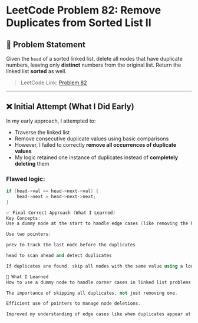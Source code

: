 # LeetCode Problem 82: Remove Duplicates from Sorted List II

## 🚀 Problem Statement

Given the `head` of a sorted linked list, delete all nodes that have duplicate numbers, leaving only **distinct** numbers from the original list. Return the linked list **sorted** as well.

> LeetCode Link: [Problem 82](https://leetcode.com/problems/remove-duplicates-from-sorted-list-ii/)

---

## ❌ Initial Attempt (What I Did Early)

In my early approach, I attempted to:
- Traverse the linked list
- Remove consecutive duplicate values using basic comparisons
- However, I failed to correctly **remove all occurrences of duplicate values**
- My logic retained one instance of duplicates instead of **completely deleting** them

### Flawed logic:
```cpp
if (head->val == head->next->val) {
    head->next = head->next->next;
}

✅ Final Correct Approach (What I Learned)
Key Concepts:
Use a dummy node at the start to handle edge cases (like removing the head).

Use two pointers:

prev to track the last node before the duplicates

head to scan ahead and detect duplicates

If duplicates are found, skip all nodes with the same value using a loop.

🧠 What I Learned
How to use a dummy node to handle corner cases in linked list problems.

The importance of skipping all duplicates, not just removing one.

Efficient use of pointers to manage node deletions.

Improved my understanding of edge cases like when duplicates appear at the start or end.

